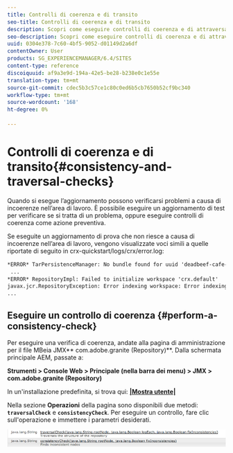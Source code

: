 ```yaml
---
title: Controlli di coerenza e di transito
seo-title: Controlli di coerenza e di transito
description: Scopri come eseguire controlli di coerenza e di attraversamento.
seo-description: Scopri come eseguire controlli di coerenza e di attraversamento.
uuid: 0304e378-7c60-4bf5-9052-d01149d2a6df
contentOwner: User
products: SG_EXPERIENCEMANAGER/6.4/SITES
content-type: reference
discoiquuid: af9a3e9d-194a-42e5-be28-b238e0c1e55e
translation-type: tm+mt
source-git-commit: cdec5b3c57ce1c80c0ed6b5cb7650b52cf9bc340
workflow-type: tm+mt
source-wordcount: '168'
ht-degree: 0%

---
```



# Controlli di coerenza e di transito{#consistency-and-traversal-checks}

Quando si esegue l’aggiornamento possono verificarsi problemi a causa di incoerenze nell’area di lavoro. È possibile eseguire un aggiornamento di test per verificare se si tratta di un problema, oppure eseguire controlli di coerenza come azione preventiva.

Se eseguite un aggiornamento di prova che non riesce a causa di incoerenze nell’area di lavoro, vengono visualizzate voci simili a quelle riportate di seguito in crx-quickstart/logs/crx/error.log:

```xml
*ERROR* TarPersistenceManager: No bundle found for uuid 'deadbeef-cafe-babe-cafe-babecafebabe'
 ...
*ERROR* RepositoryImpl: Failed to initialize workspace 'crx.default'
javax.jcr.RepositoryException: Error indexing workspace: Error indexing workspace: Error indexing workspace
...
```

## Eseguire un controllo di coerenza {#perform-a-consistency-check}

Per eseguire una verifica di coerenza, andate alla pagina di amministrazione per il file MBeia JMX** com.adobe.granite (Repository)**. Dalla schermata principale AEM, passate a:

**Strumenti > Console Web > Principale (nella barra dei menu) > JMX > com.adobe.granite (Repository)**

In un&#39;installazione predefinita, si trova qui:  **[|Mostra utente|](http://localhost:4502/system/console/jmx/com.adobe.granite%3Atype%3DRepository)**

Nella sezione **Operazioni** della pagina sono disponibili due metodi: **`traversalCheck`** e **`consistencyCheck`**. Per eseguire un controllo, fare clic sull&#39;operazione e immettere i parametri desiderati.

![chlimage_1-117](assets/chlimage_1-117.png)

